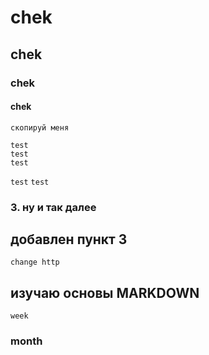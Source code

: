 # chek
## chek 
### chek 
#### chek 
```
скопируй меня 
```
```
test
test
test
```
``
test
``
`
test
`
### 3. ну и так далее
## добавлен пункт 3
```
change http
```
## изучаю основы MARKDOWN
```
week
```
### month

